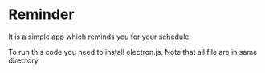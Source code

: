 # Reminder
It is a simple app which reminds you for your schedule


To run this code you need to install electron.js.
Note that all file are in same directory.

